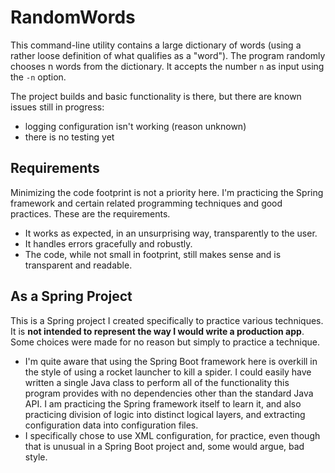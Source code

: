 # RandomWords

This command-line utility contains a large dictionary of words (using a rather loose definition of what qualifies as a "word"). The program randomly chooses n words from the dictionary. It accepts the number `n` as input using the `-n` option.

The project builds and basic functionality is there, but there are known issues still in progress:
* logging configuration isn't working (reason unknown)
* there is no testing yet

## Requirements

Minimizing the code footprint is not a priority here. I'm practicing the Spring framework and certain related programming techniques and good practices. These are the requirements.

* It works as expected, in an unsurprising way, transparently to the user.
* It handles errors gracefully and robustly.
* The code, while not small in footprint, still makes sense and is transparent and readable.

## As a Spring Project

This is a Spring project I created specifically to practice various techniques. It is **not intended to represent the way I would write a production app**. Some choices were made for no reason but simply to practice a technique.

* I'm quite aware that using the Spring Boot framework here is overkill in the style of using a rocket launcher to kill a spider. I could easily have written a single Java class to perform all of the functionality this program provides with no dependencies other than the standard Java API. I am practicing the Spring framework itself to learn it, and also practicing division of logic into distinct logical layers, and extracting configuration data into configuration files.
* I specifically chose to use XML configuration, for practice, even though that is unusual in a Spring Boot project and, some would argue, bad style.
